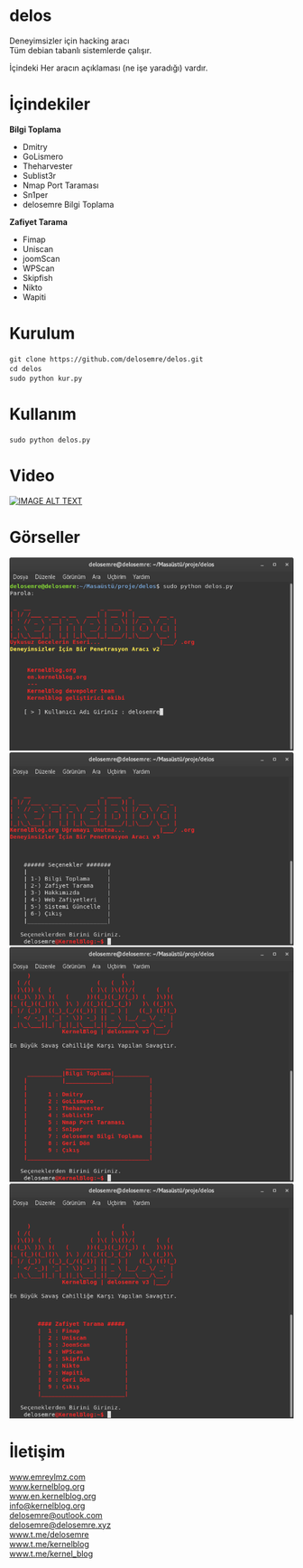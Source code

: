 # delos
Deneyimsizler için hacking aracı <br>
Tüm debian tabanlı sistemlerde çalışır.

İçindeki Her aracın açıklaması (ne işe yaradığı) vardır.

# İçindekiler
 **Bilgi Toplama**
  * Dmitry
  * GoLismero
  * Theharvester
  * Sublist3r
  * Nmap Port Taraması
  * Sn1per
  * delosemre Bilgi Toplama
  
 **Zafiyet Tarama**
  * Fimap
  * Uniscan
  * joomScan
  * WPScan
  * Skipfish
  * Nikto
  * Wapiti
  
  
# Kurulum
`git clone https://github.com/delosemre/delos.git` <br>
`cd delos` <br>
`sudo python kur.py` <br>
# Kullanım
`sudo python delos.py`
# Video
[![IMAGE ALT TEXT](http://img.youtube.com/vi/sZLFDg7O3oo/0.jpg)](http://www.youtube.com/watch?v=sZLFDg7O3oo "DelosTool")
  
# Görseller
![](https://raw.githubusercontent.com/delosemre/resimler/master/delos/delos.png)
![](https://raw.githubusercontent.com/delosemre/resimler/master/delos/delos1.png)
![](https://raw.githubusercontent.com/delosemre/resimler/master/delos/delos2.png)
![](https://raw.githubusercontent.com/delosemre/resimler/master/delos/delos3.png)
  
  # İletişim
www.emreylmz.com <br>
www.kernelblog.org  <br>
www.en.kernelblog.org  <br>
info@kernelblog.org  <br>
delosemre@outlook.com  <br>
delosemre@delosemre.xyz  <br>
www.t.me/delosemre  <br>
www.t.me/kernelblog  <br>
www.t.me/kernel_blog  <br>
